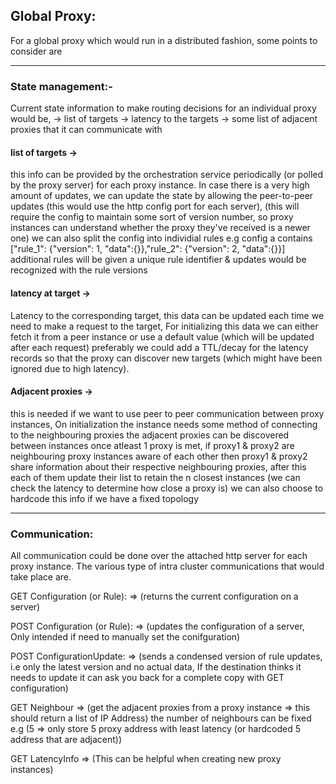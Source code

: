 ## Global Proxy:

For a global proxy which would run in a distributed fashion,
some points to consider are

------

### State management:-
Current state information to make routing decisions for an individual proxy would be,
-> list of targets
-> latency to the targets
-> some list of adjacent proxies that it can communicate with

#### list of targets ->
this info can be provided by the orchestration service periodically (or polled by the proxy server) for each proxy instance.
In case there is a very high amount of updates, we can update the state by allowing the peer-to-peer updates (this would use the http config port for each server),
(this will require the config to maintain some sort of version number, so proxy instances can understand whether the proxy they've received is a newer one)
we can also split the config into individial rules 
e.g config a contains ["rule_1": {"version": 1, "data":{}},"rule_2": {"version": 2, "data":{}}]
additional rules will be given a unique rule identifier & updates would be recognized with the rule versions


#### latency at target ->
Latency to the corresponding target, this data can be updated each time we need to make a request to the target,
For initializing this data we can either fetch it from a peer instance or use a default value (which will be updated after each request)
preferably we could add a TTL/decay for the latency records so that the proxy can discover new targets (which might have been ignored due to high latency).


#### Adjacent proxies ->
this is needed if we want to use peer to peer communication between proxy instances,
On initialization the instance needs some method of connecting to the neighbouring proxies
the adjacent proxies can be discovered between instances once atleast 1 proxy is met,
if proxy1 & proxy2 are neighbouring proxy instances aware of each other then proxy1 & proxy2 share information
about their respective neighbouring proxies, after this each of them update their list to retain the n closest instances (we can check the latency to determine how close a proxy is)
we can also choose to hardcode this info if we have a fixed topology

----------

### Communication:
All communication could be done over the attached http server for each proxy instance.
The various type of intra cluster communications that would take place are.

GET Configuration (or Rule): => (returns the current configuration on a server)

POST Configuration (or Rule): => (updates the configuration of a server, Only intended if need to manually set the conifguration)

POST ConfigurationUpdate: => 
(sends a condensed version of rule updates, i.e only the latest version and no actual data,
If the destination thinks it needs to update it can ask you back for a complete copy with GET configuration)

GET Neighbour => (get the adjacent proxies from a proxy instance => this should return a list of IP Address)
the number of neighbours can be fixed e.g (5 => only store 5 proxy address with least latency (or hardcoded 5 address that are adjacent))

GET LatencyInfo => (This can be helpful when creating new proxy instances)

